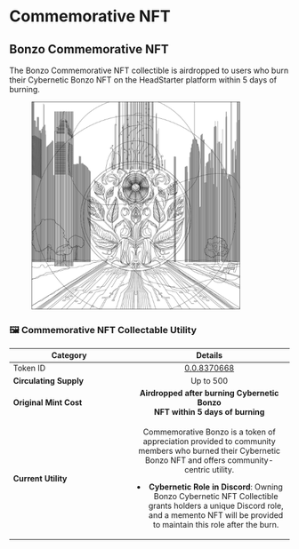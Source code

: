 # Commemorative NFT

## Bonzo Commemorative NFT

The Bonzo Commemorative NFT collectible is airdropped to users who burn their Cybernetic Bonzo NFT on the HeadStarter platform within 5 days of burning.

<figure><img src="../../.gitbook/assets/image (8).png" alt="" width="375"><figcaption></figcaption></figure>

### **🖼️ Commemorative NFT Collectable Utility**

<table><thead><tr><th width="201">Category</th><th align="center">Details</th></tr></thead><tbody><tr><td>Token ID</td><td align="center"><a href="https://hashscan.io/mainnet/token/0.0.8370668">0.0.8370668</a></td></tr><tr><td><strong>Circulating Supply</strong></td><td align="center">Up to 500</td></tr><tr><td><strong>Original Mint Cost</strong> </td><td align="center"><strong>Airdropped after burning Cybernetic Bonzo</strong> <br><strong>NFT within 5 days of burning</strong></td></tr><tr><td><strong>Current Utility</strong></td><td align="center"><p>Commemorative Bonzo is a token of appreciation provided to community members who burned their Cybernetic Bonzo NFT and offers community-centric utility.</p><ul><li><strong>Cybernetic Role in Discord</strong>: Owning Bonzo Cybernetic NFT Collectible grants holders a unique Discord role, and a memento NFT will be provided to maintain this role after the burn.</li></ul></td></tr></tbody></table>

